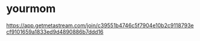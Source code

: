 # yourmom
https://app.getmetastream.com/join/c39551b4746c5f7904e10b2c9118793ecf9101659a1833ed9d4890886b7ddd16
